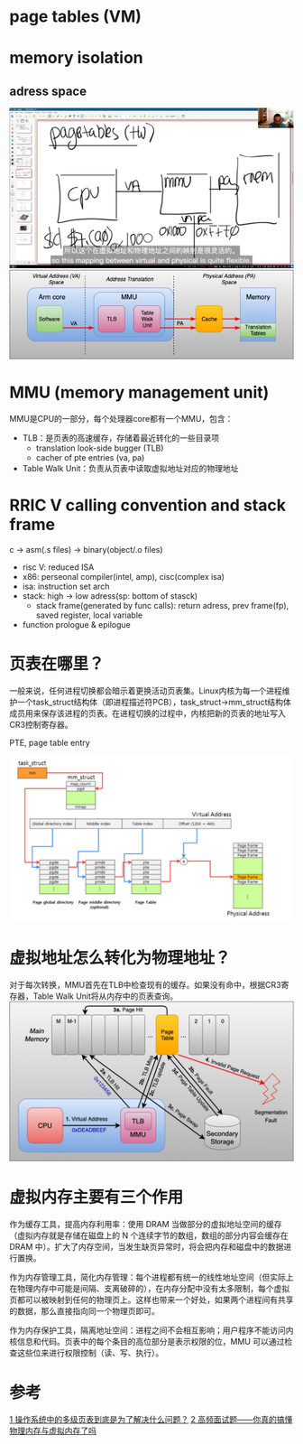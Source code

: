 # page tables (VM)

# memory isolation
## adress space
![](lec04-1.png)
![](lec04-3.png)

# MMU (memory management unit)
MMU是CPU的一部分，每个处理器core都有一个MMU，包含：
* TLB：是页表的高速缓存，存储着最近转化的一些目录项
  * translation look-side bugger (TLB)
  * cacher of pte entries (va, pa)
* Table Walk Unit：负责从页表中读取虚拟地址对应的物理地址

# RRIC V calling convention and stack frame
c -> asm(.s files) -> binary(object/.o files)
* risc V: reduced ISA
* x86: perseonal compiler(intel, amp), cisc(complex isa)
* isa: instruction set arch
* stack: high -> low adress(sp: bottom of stasck)
  * stack frame(generated by func calls): return adress, prev frame(fp), saved register, local variable
* function prologue & epilogue


# 页表在哪里？
一般来说，任何进程切换都会暗示着更换活动页表集。Linux内核为每一个进程维护一个task_struct结构体（即进程描述符PCB），task_struct->mm_struct结构体成员用来保存该进程的页表。在进程切换的过程中，内核把新的页表的地址写入CR3控制寄存器。

PTE, page table entry

![](lec04-2.png)


# 虚拟地址怎么转化为物理地址？
对于每次转换，MMU首先在TLB中检查现有的缓存。如果没有命中，根据CR3寄存器，Table Walk Unit将从内存中的页表查询。
![](lec04-4.png)

# 虚拟内存主要有三个作用
作为缓存工具，提高内存利用率：使用 DRAM 当做部分的虚拟地址空间的缓存（虚拟内存就是存储在磁盘上的 N 个连续字节的数组，数组的部分内容会缓存在 DRAM 中）。扩大了内存空间，当发生缺页异常时，将会把内存和磁盘中的数据进行置换。

作为内存管理工具，简化内存管理：每个进程都有统一的线性地址空间（但实际上在物理内存中可能是间隔、支离破碎的），在内存分配中没有太多限制，每个虚拟页都可以被映射到任何的物理页上。这样也带来一个好处，如果两个进程间有共享的数据，那么直接指向同一个物理页即可。

作为内存保护工具，隔离地址空间：进程之间不会相互影响；用户程序不能访问内核信息和代码。页表中的每个条目的高位部分是表示权限的位，MMU 可以通过检查这些位来进行权限控制（读、写、执行）。


# 参考
[1 操作系统中的多级页表到底是为了解决什么问题？](https://www.zhihu.com/question/63375062)
[2 高频面试题——你真的搞懂物理内存与虚拟内存了吗](https://cloud.tencent.com/developer/news/682507)
